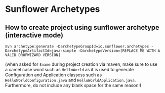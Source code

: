 # Sunflower Archetypes

How to create project using sunflower archetype (interactive mode)
---

```
mvn archetype:generate -DarchetypeGroupId=io.sunflower.archetypes -DarchetypeArtifactId=java-simple -DarchetypeVersion=[REPLACE ME WITH A VALID DROPWIZARD VERSION]
```

(when asked for ``$name`` during project creation via maven, make sure to use a camel case word such as ``HelloWorld`` as it is used to generate Configuration and Application classess such as ``HelloWorldConfiguration.java`` and ``HelloWorldApplication.java``. Furthermore, do not include any blank space for the same reason!)